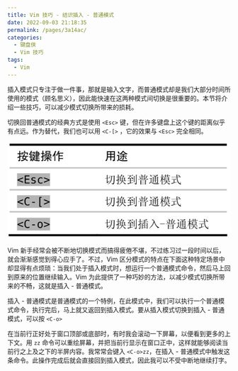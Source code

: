```yaml
---
title: Vim 技巧 - 结识插入 - 普通模式
date: 2022-09-03 21:18:35
permalink: /pages/3a14ac/
categories:
  - 键盘侠
  - Vim 技巧
tags:
  - Vim
---
```


插入模式只专注于做一件事，那就是输入文字，而普通模式却是我们大部分时间所使用的模式（顾名思义），因此能快速在这两种模式间切换是很重要的。本节将介绍一些技巧，可以减少模式切换所带来的损耗。

切换回普通模式的经典方式是使用 `<Esc>` 键，但在许多键盘上这个键的距离似乎有点远。作为替代，我们也可以用 `<C-[>` ，它的效果与 `<Esc>` 完全相同。

![](../../.vuepress/public/img/vim/063.jpg)

Vim 新手经常会被不断地切换模式而搞得疲倦不堪，不过练习过一段时间以后，就会渐渐感觉到得心应手了。不过，Vim 区分模式的特点在下面这种特定场景中却显得有点烦琐：当我们处于插入模式时，想运行一个普通模式命令，然后马上回到原来的位置继续输入。Vim 为此提供了一种巧妙的方法，以减少模式切换所带来的不畅，这就是插入 - 普通模式。

插入 - 普通模式是普通模式的一个特例，在此模式中，我们可以执行一个普通模式命令，执行完后，马上就又返回到插入模式。要从插入模式切换到插入 - 普通模式，可以按 `<C-o>`

在当前行正好处于窗口顶部或底部时，有时我会滚动一下屏幕，以便看到更多的上下文。用 `zz` 命令可以重绘屏幕，并把当前行显示在窗口正中，这样就能够阅读当前行之上及之下的半屏内容。我常常会键入 `<C-o>zz`，在插入 - 普通模式中触发这条命令。此操作完成后就会直接回到插入模式，因此我可以不受中断地继续打字。
